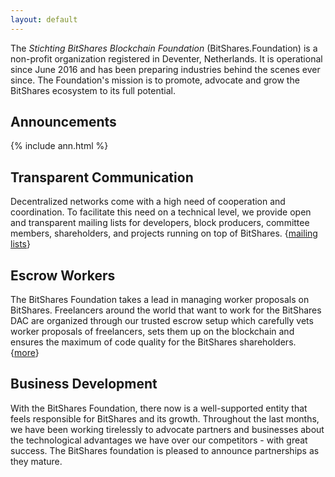 ```yaml
---
layout: default
---
```


The *Stichting BitShares Blockchain Foundation* (BitShares.Foundation)
is a non-profit organization registered in Deventer, Netherlands. It is
operational since June 2016 and has been preparing industries behind the
scenes ever since. The Foundation's mission is to promote, advocate and
grow the BitShares ecosystem to its full potential.

## Announcements

{% include ann.html %}

## Transparent Communication

Decentralized networks come with a high need of cooperation and coordination.
To facilitate this need on a technical level, we provide open and transparent
mailing lists for developers, block producers, committee members, shareholders,
and projects running on top of BitShares.
{[mailing lists](http://lists.bitshares.foundation)}

## Escrow Workers

The BitShares Foundation takes a lead in managing worker proposals on
BitShares. Freelancers around the world that want to work for the BitShares DAC
are organized through our trusted escrow setup which carefully vets worker
proposals of freelancers, sets them up on the blockchain and ensures the
maximum of code quality for the BitShares shareholders. {[more](/worker)}

## Business Development

With the BitShares Foundation, there now is a well-supported entity that feels
responsible for BitShares and its growth. Throughout the last months, we have
been working tirelessly to advocate partners and businesses about the
technological advantages we have over our competitors - with great success. The
BitShares foundation is pleased to announce partnerships as they mature.
